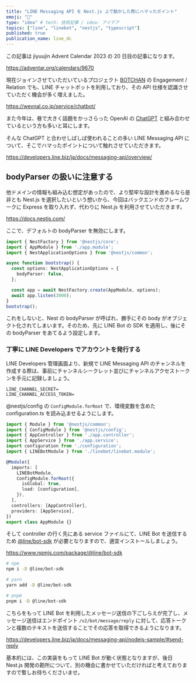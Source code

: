 ```yaml
---
title: "LINE Messaging API を Nest.js 上で動かした際にハマったポイント"
emoji: "🐼"
type: "idea" # tech: 技術記事 / idea: アイデア
topics: ["line", "linebot", "nestjs", "typescript"]
published: true
publication_name: line_dc
---
```


この記事は jiyuujin Advent Calendar 2023 の 20 日目の記事になります。

https://adventar.org/calendars/9670

現在ジョインさせていただいているプロジェクト [BOTCHAN](https://wevnal.co.jp/service/chatbot/) の Engagement / Relation でも、LINE チャットボットを利用しており、その API 仕様を認識させていただく機会が多く増えました。

https://wevnal.co.jp/service/chatbot/

また今年は、巷で大きく話題をかっさらった OpenAI の [ChatGPT](https://openai.com/chatgpt) と組み合わせているという方も多いと耳にします。

そんな ChatGPT と合わせしばしば使われることの多い LINE Messaging API について、そこでハマったポイントについて触れさせていただきます。

https://developers.line.biz/ja/docs/messaging-api/overview/

## bodyParser の扱いに注意する

他ドメインの情報も組み込む想定があったので、より堅牢な設計を進めるなら是非とも Nest.js を選択したいという想いから、今回はバックエンドのフレームワークに Express を取り入れず、代わりに Nest.js を利用させていただきます。

https://docs.nestjs.com/

ここで、デフォルトの bodyParser を無効にします。

```ts
import { NestFactory } from '@nestjs/core';
import { AppModule } from './app.module';
import { NestApplicationOptions } from '@nestjs/common';

async function bootstrap() {
  const options: NestApplicationOptions = {
    bodyParser: false, 
  };

  const app = await NestFactory.create(AppModule, options);
  await app.listen(3000);
}
bootstrap();
```

これをしないと、Nest の bodyParser が呼ばれ、勝手にその body がオブジェクト化されてしまいます。そのため、先に LINE Bot の SDK を適用し、後にその bodyParser をあてるよう設定します。

### 丁寧に LINE Developers でアカウントを発行する

LINE Developers 管理画面より、新規で LINE Messaging API のチャンネルを作成する際は、事前にチャンネルシークレット並びにチャンネルアクセストークンを手元に記録しましょう。

```.env
LINE_CHANNEL_SECRET=
LINE_CHANNEL_ACCESS_TOKEN=
```

@nestjs/config の `ConfigModule.forRoot` で、環境変数を含めた configuration.ts を読み込ませるようにします。

```ts
import { Module } from '@nestjs/common';
import { ConfigModule } from '@nestjs/config';
import { AppController } from './app.controller';
import { AppService } from './app.service';
import configuration from './configuration';
import { LINEBotModule } from './linebot/linebot.module';

@Module({
  imports: [
    LINEBotModule,
    ConfigModule.forRoot({
      isGlobal: true,
      load: [configuration],
    }),
  ],
  controllers: [AppController],
  providers: [AppService],
})
export class AppModule {}
```

そして controller の行く先にある service ファイルにて、LINE Bot を送信するため [@line/bot-sdk](https://www.npmjs.com/package/@line/bot-sdk) が必要となりますので、適宜インストールしましょう。

https://www.npmjs.com/package/@line/bot-sdk

```bash
# npm
npm i -D @line/bot-sdk

# yarn
yarn add -D @line/bot-sdk

# pnpm
pnpm i -D @line/bot-sdk
```

こちらをもって LINE Bot を利用したメッセージ送信の下ごしらえが完了し、メッセージ送信はエンドポイント `/v2/bot/message/reply` に対して、応答トークンと複数のテキストを送信することでその応答を取得できるようになります。

https://developers.line.biz/ja/docs/messaging-api/nodejs-sample/#send-reply

基本的には、この実装をもって LINE Bot が動く状態となりますが、後日 Nest.js 開発の勘所について、別の機会に書かせていただければと考えておりますので暫しお待ちくださいませ。
